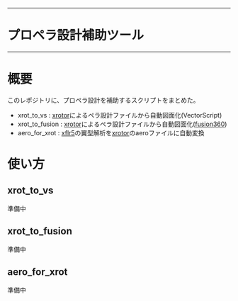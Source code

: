 -----------
# プロペラ設計補助ツール
-----------
# 概要
このレポジトリに、プロペラ設計を補助するスクリプトをまとめた。
- xrot_to_vs : [xrotor](http://web.mit.edu/drela/Public/web/xrotor/)によるペラ設計ファイルから自動図面化(VectorScript)
- xrot_to_fusion : [xrotor](http://web.mit.edu/drela/Public/web/xrotor/)によるペラ設計ファイルから自動図面化([fusion360](https://www.autodesk.co.jp/products/fusion-360/overview))
- aero_for_xrot : [xflr5](http://www.xflr5.tech/xflr5.htm)の翼型解析を[xrotor](http://web.mit.edu/drela/Public/web/xrotor/)のaeroファイルに自動変換

# 使い方
## xrot_to_vs
準備中
## xrot_to_fusion
準備中
## aero_for_xrot
準備中
